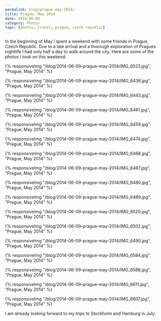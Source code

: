 ```yaml
---
permalink: blog/prague-may-2014/
title: Prague, May 2014
date: 2014-06-09
category: Photos
tags: [photos, travel, prague, czech republic]
---
```


In the beginning of May I spent a weekend with some friends in Prague, Czech Republic. Due to a late arrival and a thorough exploration of Pragues nightlife I had only half a day to walk around the city. Here are some of the photos I took on this weekend.

{% responsiveImg "/blog/2014-06-09-prague-may-2014/IMG_6523.jpg", "Prague, May 2014" %}

{% responsiveImg "/blog/2014-06-09-prague-may-2014/IMG_6436.jpg", "Prague, May 2014" %}

{% responsiveImg "/blog/2014-06-09-prague-may-2014/IMG_6443.jpg", "Prague, May 2014" %}

{% responsiveImg "/blog/2014-06-09-prague-may-2014/IMG_6461.jpg", "Prague, May 2014" %}

{% responsiveImg "/blog/2014-06-09-prague-may-2014/IMG_6459.jpg", "Prague, May 2014" %}

{% responsiveImg "/blog/2014-06-09-prague-may-2014/IMG_6474.jpg", "Prague, May 2014" %}

{% responsiveImg "/blog/2014-06-09-prague-may-2014/IMG_6468.jpg", "Prague, May 2014" %}

{% responsiveImg "/blog/2014-06-09-prague-may-2014/IMG_6487.jpg", "Prague, May 2014" %}

{% responsiveImg "/blog/2014-06-09-prague-may-2014/IMG_6480.jpg", "Prague, May 2014" %}

{% responsiveImg "/blog/2014-06-09-prague-may-2014/IMG_6489.jpg", "Prague, May 2014" %}

{% responsiveImg "/blog/2014-06-09-prague-may-2014/IMG_6520.jpg", "Prague, May 2014" %}

{% responsiveImg "/blog/2014-06-09-prague-may-2014/IMG_6502.jpg", "Prague, May 2014" %}

{% responsiveImg "/blog/2014-06-09-prague-may-2014/IMG_6490.jpg", "Prague, May 2014" %}

{% responsiveImg "/blog/2014-06-09-prague-may-2014/IMG_6584.jpg", "Prague, May 2014" %}

{% responsiveImg "/blog/2014-06-09-prague-may-2014/IMG_6588.jpg", "Prague, May 2014" %}

{% responsiveImg "/blog/2014-06-09-prague-may-2014/IMG_6611.jpg", "Prague, May 2014" %}

{% responsiveImg "/blog/2014-06-09-prague-may-2014/IMG_6607.jpg", "Prague, May 2014" %}

I am already looking forward to my trips to Stockholm and Hamburg in July.
